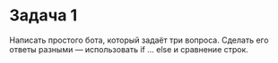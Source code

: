 # Задача 1

Написать простого бота, который задаёт три вопроса. Сделать его ответы разными — использовать if ... else и сравнение строк.
